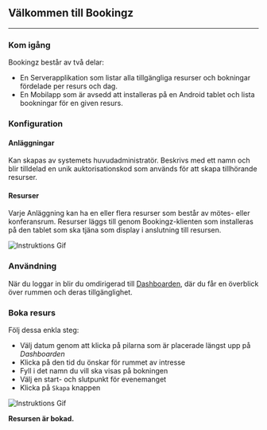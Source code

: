## Välkommen till Bookingz
---

### Kom igång

Bookingz består av två delar:
* En Serverapplikation som listar alla tillgängliga resurser och bokningar fördelade per resurs och dag.
* En Mobilapp som är avsedd att installeras på en Android tablet och lista bookningar för en given resurs.

### Konfiguration

#### Anläggningar
Kan skapas av systemets huvudadministratör. Beskrivs med ett namn och blir tilldelad en unik auktorisationskod
som används för att skapa tillhörande resurser.

#### Resurser

Varje Anläggning kan ha en eller flera resurser som består av mötes- eller konferansrum. Resurser läggs till genom
Bookingz-klienten som installeras på den tablet som ska tjäna som display i anslutning till resursen.

![Instruktions Gif](/images/bookingz_client_setup.gif)


### Användning
När du loggar in blir du omdirigerad till [Dashboarden](/dashboard), där du får en överblick över rummen och deras tillgänglighet.

### Boka resurs

Följ dessa enkla steg:

  * Välj datum genom att klicka på pilarna som är placerade längst upp på _Dashboarden_
  * Klicka på den tid du önskar för rummet av intresse
  * Fyll i det namn du vill ska visas på bokningen
  * Välj en start- och slutpunkt för evenemanget
  * Klicka på `Skapa` knappen

![Instruktions Gif](/images/bookingz_dashboard.gif)

**Resursen är bokad.**
